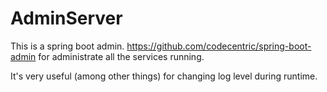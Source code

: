 # AdminServer

This is a spring boot admin. https://github.com/codecentric/spring-boot-admin for administrate all the services running.

It's very useful (among other things) for changing log level during runtime. 